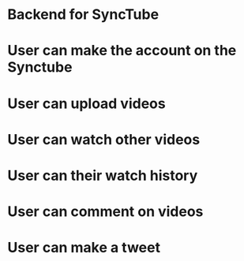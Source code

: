 # Backend for SyncTube

# User can make the account on the Synctube
# User can upload videos
# User can watch other videos
# User can their watch history
# User can comment on videos
# User can make a tweet
